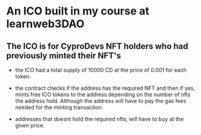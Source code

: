 # An ICO built in my course at learnweb3DAO

## The ICO is for CyproDevs NFT holders who had previously minted their NFT's

- the ICO had a total supply of 10000 CD at the price of 0.001 for each token.

- the contract checks if the address has the required NFT and then if yes, mints free ICO tokens to the address depending on the number of nfts the address hold.
  Although the address will have to pay the gas fees needed for the minting transaction.

- addresses that doesnt hold the required nfts, will have to buy at the given price.
